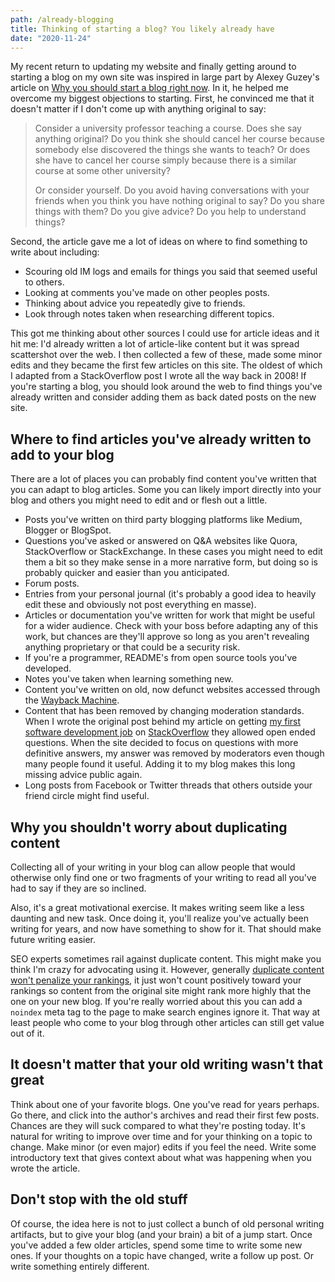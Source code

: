 ```yaml
---
path: /already-blogging
title: Thinking of starting a blog? You likely already have
date: "2020-11-24"
---
```

My recent return to updating my website and finally getting around to starting a blog on my own site was inspired in large part by Alexey Guzey's article on [Why you should start a blog right now](https://guzey.com/personal/why-have-a-blog/). In it, he helped me overcome my biggest objections to starting. First, he convinced me that it doesn't matter if I don't come up with anything original to say:

> Consider a university professor teaching a course. Does she say anything original? Do you think she should cancel her course because somebody else discovered the things she wants to teach? Or does she have to cancel her course simply because there is a similar course at some other university?
>
>Or consider yourself. Do you avoid having conversations with your friends when you think you have nothing original to say? Do you share things with them? Do you give advice? Do you help to understand things?

Second, the article gave me a lot of ideas on where to find something to write about including:
* Scouring old IM logs and emails for things you said that seemed useful to others.
* Looking at comments you've made on other peoples posts.
* Thinking about advice you repeatedly give to friends.
* Look through notes taken when researching different topics.

This got me thinking about other sources I could use for article ideas and it hit me: I'd already written a lot of article-like content but it was spread scattershot over the web. I then collected a few of these, made some minor edits and they became the first few articles on this site. The oldest of which I adapted from a StackOverflow post I wrote all the way back in 2008! If you're starting a blog, you should look around the web to find things you've already written and consider adding them as back dated posts on the new site.

## Where to find articles you've already written to add to your blog
There are a lot of places you can probably find content you've written that you can adapt to blog articles. Some you can likely import directly into your blog and others you might need to edit and or flesh out a little.
* Posts you've written on third party blogging platforms like Medium, Blogger or BlogSpot.
* Questions you've asked or answered on Q&A websites like Quora, StackOverflow or StackExchange. In these cases you might need to edit them a bit so they make sense in a more narrative form, but doing so is probably quicker and easier than you anticipated.
* Forum posts.
* Entries from your personal journal (it's probably a good idea to heavily edit these and obviously not post everything en masse).
* Articles or documentation you've written for work that might be useful for a wider audience. Check with your boss before adapting any of this work, but chances are they'll approve so long as you aren't revealing anything proprietary or that could be a security risk.
* If you're a programmer, README's from open source tools you've developed.
* Notes you've taken when learning something new.
* Content you've written on old, now defunct websites accessed through the [Wayback Machine](https://archive.org/web/web.php).
* Content that has been removed by changing moderation standards. When I wrote the original post behind my article on getting [my first software development job](/breaking-into-coding) on [StackOverflow](http://stackoverflow.com) they allowed open ended questions. When the site decided to focus on questions with more definitive answers, my answer was removed by moderators even though many people found it useful. Adding it to my blog makes this long missing advice public again.
* Long posts from Facebook or Twitter threads that others outside your friend circle might find useful.

## Why you shouldn't worry about duplicating content

Collecting all of your writing in your blog can allow people that would otherwise only find one or two fragments of your writing to read all you've had to say if they are so inclined.

Also, it's a great motivational exercise. It makes writing seem like a less daunting and new task. Once doing it, you'll realize you've actually been writing for years, and now have something to show for it. That should make future writing easier. 

SEO experts sometimes rail against duplicate content. This might make you think I'm crazy for advocating using it. However, generally [duplicate content won't penalize your rankings](https://searchengineland.com/myth-duplicate-content-penalty-259657), it just won't count positively toward your rankings so content from the original site might rank more highly that the one on your new blog. If you're really worried about this you can add a `noindex` meta tag to the page to make search engines ignore it. That way at least people who come to your blog through other articles can still get value out of it. 

## It doesn't matter that your old writing wasn't that great

Think about one of your favorite blogs. One you've read for years perhaps. Go there, and click into the author's archives and read their first few posts. Chances are they will suck compared to what they're posting today. It's natural for writing to improve over time and for your thinking on a topic to change. Make minor (or even major) edits if you feel the need. Write some  introductory text that gives context about what was happening when you wrote the article.
## Don't stop with the old stuff

Of course, the idea here is not to just collect a bunch of old personal writing artifacts, but to give your blog (and your brain) a bit of a jump start. Once you've added a few older articles, spend some time to write some new ones. If your thoughts on a topic have changed, write a follow up post. Or write something entirely different. 
